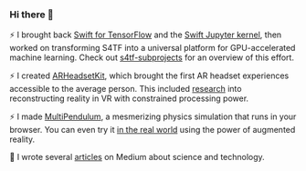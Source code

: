 ### Hi there 👋

<!-- 
```swift
let reality = "\u{47}\u{6f}\u{64} \u{2204}" 
```
-->

⚡ I brought back [Swift for TensorFlow](https://github.com/tensorflow/swift) and the [Swift Jupyter kernel](https://github.com/google/swift-jupyter), then worked on transforming S4TF into a universal platform for GPU-accelerated machine learning. Check out [s4tf-subprojects](https://github.com/philipturner/s4tf-subprojects) for an overview of this effort.

⚡ I created [ARHeadsetKit](https://github.com/philipturner/ARHeadsetKit), which brought the first AR headset experiences accessible to the average person. This included [research](https://github.com/philipturner/scene-color-reconstruction) into reconstructing reality in VR with constrained processing power.

⚡ I made [MultiPendulum](https://github.com/philipturner/multipendulum), a mesmerizing physics simulation that runs in your browser. You can even try it [in the real world](https://github.com/philipturner/ar-multipendulum) using the power of augmented reality.

📘 I wrote several [articles](https://medium.com/@philipturnerAR) on Medium about science and technology.

<!--
**philipturner/philipturner** is a ✨ _special_ ✨ repository because its `README.md` (this file) appears on your GitHub profile.

Here are some ideas to get you started:

- 🔭 I’m currently working on ...
- 🌱 I’m currently learning ...
- 👯 I’m looking to collaborate on ...
- 🤔 I’m looking for help with ...
- 💬 Ask me about ...
- 📫 How to reach me: ...
- 😄 Pronouns: ...
- ⚡ Fun fact: ...
-->
